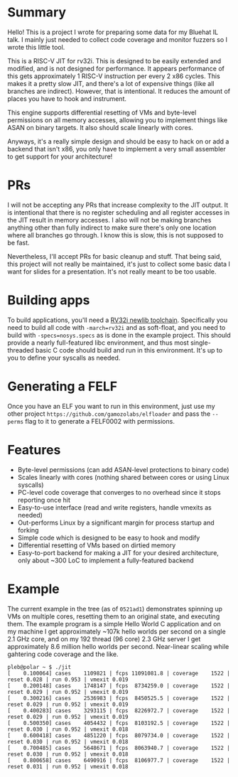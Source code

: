 # Summary

Hello! This is a project I wrote for preparing some data for my Bluehat IL
talk. I mainly just needed to collect code coverage and monitor fuzzers so
I wrote this little tool.

This is a RISC-V JIT for rv32i. This is designed to be easily extended and
modified, and is not designed for performance. It appears performance of this
gets approximately 1 RISC-V instruction per every 2 x86 cycles. This makes it
a pretty slow JIT, and there's a lot of expensive things (like all branches are
indirect). However, that is intentional. It reduces the amount of places you
have to hook and instrument.

This engine supports differential resetting of VMs and byte-level permissions
on all memory accesses, allowing you to implement things like ASAN on binary
targets. It also should scale linearly with cores.

Anyways, it's a really simple design and should be easy to hack on or add a
backend that isn't x86, you only have to implement a very small assembler
to get support for your architecture!

# PRs

I will not be accepting any PRs that increase complexity to the JIT output.
It is intentional that there is no register scheduling and all register
accesses in the JIT result in memory accesses. I also will not be making
branches anything other than fully indirect to make sure there's only one
location where all branches go through. I know this is slow, this is not
supposed to be fast.

Nevertheless, I'll accept PRs for basic cleanup and stuff. That being said,
this project will not really be maintained, it's just to collect some basic
data I want for slides for a presentation. It's not really meant to be too
usable.

# Building apps

To build applications, you'll need a [RV32i newlib toolchain][newlib].
Specifically you need to build all code with `-march=rv32i` and as soft-float,
and you need to build with `-specs=nosys.specs` as is done in the example
project. This should provide a nearly full-featured libc environment, and thus
most single-threaded basic C code should build and run in this environment.
It's up to you to define your syscalls as needed.

[newlib]: https://github.com/riscv-collab/riscv-gnu-toolchain

# Generating a FELF

Once you have an ELF you want to run in this environment, just use my other
project `https://github.com/gamozolabs/elfloader` and pass the `--perms` flag
to it to generate a FELF0002 with permissions.

# Features

- Byte-level permissions (can add ASAN-level protections to binary code)
- Scales linearly with cores (nothing shared between cores or using Linux
  syscalls)
- PC-level code coverage that converges to no overhead since it stops reporting
  once hit
- Easy-to-use interface (read and write registers, handle vmexits as needed)
- Out-performs Linux by a significant margin for process startup and forking
- Simple code which is designed to be easy to hook and modify
- Differential resetting of VMs based on dirtied memory
- Easy-to-port backend for making a JIT for your desired architecture, only
  about ~300 LoC to implement a fully-featured backend

# Example

The current example in the tree (as of `0521ad1`) demonstrates spinning up
VMs on multiple cores, resetting them to an original state, and executing them.
The example program is a simple Hello World C application and on my machine
I get approximately ~107k hello worlds per second on a single 2.1 GHz core,
and on my 192 thread (96 core) 2.3 GHz server I get approximately 8.6 million
hello worlds per second. Near-linear scaling while gahtering code coverage
and the like.

```
pleb@polar ~ $ ./jit
[    0.100064] cases    1109821 | fcps 11091081.8 | coverage    1522 | reset 0.028 | run 0.953 | vmexit 0.019
[    0.200148] cases    1748147 | fcps  8734259.0 | coverage    1522 | reset 0.029 | run 0.952 | vmexit 0.019
[    0.300216] cases    2536983 | fcps  8450525.5 | coverage    1522 | reset 0.029 | run 0.952 | vmexit 0.019
[    0.400283] cases    3293115 | fcps  8226972.7 | coverage    1522 | reset 0.029 | run 0.952 | vmexit 0.019
[    0.500350] cases    4054432 | fcps  8103192.5 | coverage    1522 | reset 0.030 | run 0.952 | vmexit 0.018
[    0.600418] cases    4851220 | fcps  8079734.0 | coverage    1522 | reset 0.030 | run 0.952 | vmexit 0.018
[    0.700485] cases    5648671 | fcps  8063940.7 | coverage    1522 | reset 0.030 | run 0.952 | vmexit 0.018
[    0.800658] cases    6490916 | fcps  8106977.7 | coverage    1522 | reset 0.031 | run 0.952 | vmexit 0.018
```

